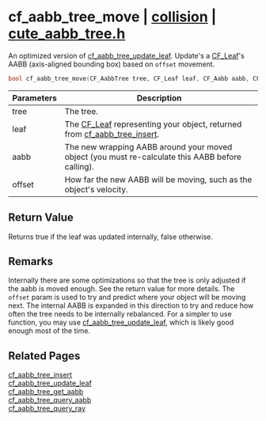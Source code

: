 # cf_aabb_tree_move | [collision](https://github.com/RandyGaul/cute_framework/blob/master/docs/collision/README.md) | [cute_aabb_tree.h](https://github.com/RandyGaul/cute_framework/blob/master/include/cute_aabb_tree.h)

An optimized version of [cf_aabb_tree_update_leaf](https://github.com/RandyGaul/cute_framework/blob/master/docs/collision/cf_aabb_tree_update_leaf.md). Update's a [CF_Leaf](https://github.com/RandyGaul/cute_framework/blob/master/docs/collision/cf_leaf.md)'s AABB (axis-aligned bounding box) based on `offset` movement.

```cpp
bool cf_aabb_tree_move(CF_AabbTree tree, CF_Leaf leaf, CF_Aabb aabb, CF_V2 offset);
```

Parameters | Description
--- | ---
tree | The tree.
leaf | The [CF_Leaf](https://github.com/RandyGaul/cute_framework/blob/master/docs/collision/cf_leaf.md) representing your object, returned from [cf_aabb_tree_insert](https://github.com/RandyGaul/cute_framework/blob/master/docs/collision/cf_aabb_tree_insert.md).
aabb | The new wrapping AABB around your moved object (you must re-calculate this AABB before calling).
offset | How far the new AABB will be moving, such as the object's velocity.

## Return Value

Returns true if the leaf was updated internally, false otherwise.

## Remarks

Internally there are some optimizations so that the tree is only adjusted if the aabb is moved enough. See the return value for more details.
The `offset` param is used to try and predict where your object will be moving next. The internal AABB is expanded in this direction to
try and reduce how often the tree needs to be internally rebalanced. For a simpler to use function, you may use [cf_aabb_tree_update_leaf](https://github.com/RandyGaul/cute_framework/blob/master/docs/collision/cf_aabb_tree_update_leaf.md), which
is likely good enough most of the time.

## Related Pages

[cf_aabb_tree_insert](https://github.com/RandyGaul/cute_framework/blob/master/docs/collision/cf_aabb_tree_insert.md)  
[cf_aabb_tree_update_leaf](https://github.com/RandyGaul/cute_framework/blob/master/docs/collision/cf_aabb_tree_update_leaf.md)  
[cf_aabb_tree_get_aabb](https://github.com/RandyGaul/cute_framework/blob/master/docs/collision/cf_aabb_tree_get_aabb.md)  
[cf_aabb_tree_query_aabb](https://github.com/RandyGaul/cute_framework/blob/master/docs/collision/cf_aabb_tree_query_aabb.md)  
[cf_aabb_tree_query_ray](https://github.com/RandyGaul/cute_framework/blob/master/docs/collision/cf_aabb_tree_query_ray.md)  
